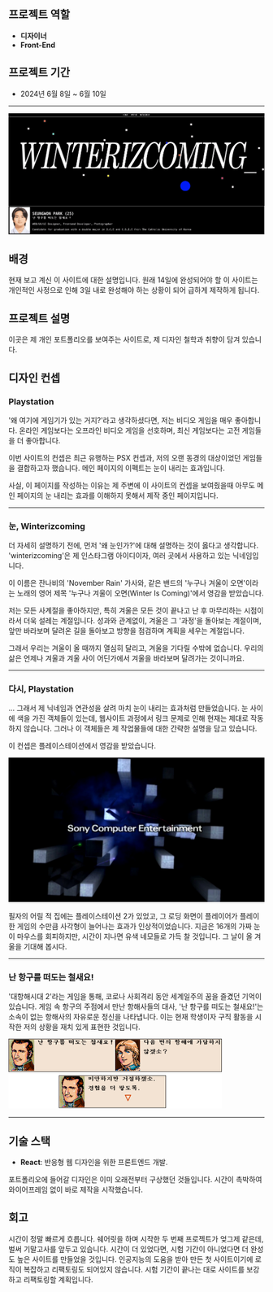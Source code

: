 ## 프로젝트 역할

- **디자이너**
- **Front-End**

## 프로젝트 기간

- 2024년 6월 8일 ~ 6월 10일

---

![Map](/img/winterizcoming/home.png)

## 배경

현재 보고 계신 이 사이트에 대한 설명입니다.
원래 14일에 완성되어야 할 이 사이트는 개인적인 사정으로 인해 3일 내로 완성해야 하는 상황이 되어 급하게 제작하게 됩니다.

## 프로젝트 설명

이곳은 제 개인 포트폴리오를 보여주는 사이트로, 제 디자인 철학과 취향이 담겨 있습니다.

## 디자인 컨셉

### Playstation

'왜 여기에 게임기가 있는 거지?'라고 생각하셨다면, 저는 비디오 게임을 매우 좋아합니다.
온라인 게임보다는 오프라인 비디오 게임을 선호하며, 최신 게임보다는 고전 게임들을 더 좋아합니다.

이번 사이트의 컨셉은 최근 유행하는 PSX 컨셉과, 저의 오랜 동경의 대상이었던 게임들을 결합하고자 했습니다.
메인 페이지의 이펙트는 눈이 내리는 효과입니다.

사실, 이 페이지를 작성하는 이유는 제 주변에 이 사이트의 컨셉을 보여줬을때 아무도 메인 페이지의 눈 내리는 효과를 이해하지 못해서 제작 중인 페이지입니다.

---

### 눈, Winterizcoming

더 자세히 설명하기 전에, 먼저 '왜 눈인가?'에 대해 설명하는 것이 옳다고 생각합니다.
'winterizcoming'은 제 인스타그램 아이디이자, 여러 곳에서 사용하고 있는 닉네임입니다.

이 이름은 잔나비의 'November Rain' 가사와, 같은 밴드의 '누구나 겨울이 오면'이라는 노래의 영어 제목 '누구나 겨울이 오면(Winter Is Coming)'에서 영감을 받았습니다.

저는 모든 사계절을 좋아하지만, 특히 겨울은 모든 것이 끝나고 난 후 마무리하는 시점이라서 더욱 설레는 계절입니다.
성과와 관계없이, 겨울은 그 '과정'을 돌아보는 계절이며, 앞만 바라보며 달려온 길을 돌아보고 방향을 점검하며 계획을 세우는 계절입니다.

그래서 우리는 겨울이 올 때까지 열심히 달리고, 겨울을 기다릴 수밖에 없습니다. 우리의 삶은 언제나 겨울과 겨울 사이 어딘가에서 겨울을 바라보며 달려가는 것이니까요.

---

### 다시, Playstation

... 그래서 제 닉네임과 연관성을 살려 마치 눈이 내리는 효과처럼 만들었습니다.
눈 사이에 색을 가진 객체들이 있는데, 웹사이트 과정에서 링크 문제로 인해 현재는 제대로 작동하지 않습니다. 그러나 이 객체들은 제 작업물들에 대한 간략한 설명을 담고 있습니다.

이 컨셉은 플레이스테이션에서 영감을 받았습니다.

![startup](/img/winterizcoming/ps2_startup.jpg)

필자의 어릴 적 집에는 플레이스테이션 2가 있었고, 그 로딩 화면이 플레이어가 플레이한 게임의 수만큼 사각형이 늘어나는 효과가 인상적이었습니다. 지금은 16개의 가짜 눈이 마우스를 회피하지만, 시간이 지나면 유색 네모들로 가득 찰 것입니다. 그 날이 올 겨울을 기대해 봅시다.

---

### 난 항구를 떠도는 철새요!

'대항해시대 2'라는 게임을 통해, 코로나 사회격리 동안 세계일주의 꿈을 즐겼던 기억이 있습니다. 게임 속 항구의 주점에서 만난 항해사들의 대사, '난 항구를 떠도는 철새요!'는 소속이 없는 항해사의 자유로운 정신을 나타냅니다. 이는 현재 학생이자 구직 활동을 시작한 저의 상황을 재치 있게 표현한 것입니다.

![hanggu](/img/winterizcoming/hanggu.png)

---

## 기술 스택

- **React**: 반응형 웹 디자인을 위한 프론트엔드 개발.

포트폴리오에 들어갈 디자인은 이미 오래전부터 구상했던 것들입니다. 시간이 촉박하여 와이어프레임 없이 바로 제작을 시작했습니다.

## 회고

시간이 정말 빠르게 흐릅니다. 쉐어릿을 하며 시작한 두 번째 프로젝트가 엊그제 같은데, 벌써 기말고사를 앞두고 있습니다. 시간이 더 있었다면, 시험 기간이 아니었다면 더 완성도 높은 사이트를 만들었을 것입니다. 인공지능의 도움을 받아 만든 첫 사이트이기에 로직이 복잡하고 리팩토링도 되어있지 않습니다. 시험 기간이 끝나는 대로 사이트를 보강하고 리팩토링할 계획입니다.
